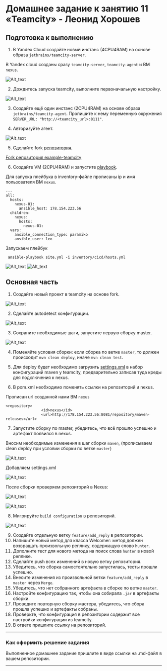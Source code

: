 # Домашнее задание к занятию 11 «Teamcity» - Леонид Хорошев

## Подготовка к выполнению

1. В Yandex Cloud создайте новый инстанс (4CPU4RAM) на основе образа `jetbrains/teamcity-server`.

В Yandex cloud созданы сразу `teamcity-server`, `teamcity-agent` и ВМ `nexus`.

![Alt_text](https://github.com/LeonidKhoroshev/mnt-homeworks/blob/MNT-video/09-ci-05-teamcity/screenshots/team1.png)

2. Дождитесь запуска teamcity, выполните первоначальную настройку.
   
![Alt_text](https://github.com/LeonidKhoroshev/mnt-homeworks/blob/MNT-video/09-ci-05-teamcity/screenshots/team4.png)

3. Создайте ещё один инстанс (2CPU4RAM) на основе образа `jetbrains/teamcity-agent`. Пропишите к нему переменную окружения `SERVER_URL: "http://<teamcity_url>:8111"`.

4. Авторизуйте агент.

![Alt_text](https://github.com/LeonidKhoroshev/mnt-homeworks/blob/MNT-video/09-ci-05-teamcity/screenshots/team5.png)

5. Сделайте fork [репозитория](https://github.com/aragastmatb/example-teamcity).

[Fork репозитория example-teamcity](https://github.com/LeonidKhoroshev/example-teamcity)

6. Создайте VM (2CPU4RAM) и запустите [playbook](./infrastructure).

Для запуска плейбука в inventory-файле прописаны ip и имя пользователя ВМ `nexus`.
```
---
all:
  hosts:
    nexus-01:
      ansible_host: 178.154.223.56
  children:
    nexus:
      hosts:
        nexus-01:
  vars:
    ansible_connection_type: paramiko
    ansible_user: leo
```

Запускаем плейбук

```
 ansible-playbook site.yml -i inventory/cicd/hosts.yml
```
![Alt_text](https://github.com/LeonidKhoroshev/mnt-homeworks/blob/MNT-video/09-ci-05-teamcity/screenshots/team2.png)
![Alt_text](https://github.com/LeonidKhoroshev/mnt-homeworks/blob/MNT-video/09-ci-05-teamcity/screenshots/team3.png)



## Основная часть

1. Создайте новый проект в teamcity на основе fork.

![Alt_text](https://github.com/LeonidKhoroshev/mnt-homeworks/blob/MNT-video/09-ci-05-teamcity/screenshots/team6.png)

2. Сделайте autodetect конфигурации.

![Alt_text](https://github.com/LeonidKhoroshev/mnt-homeworks/blob/MNT-video/09-ci-05-teamcity/screenshots/team7.png)

3. Сохраните необходимые шаги, запустите первую сборку master.

![Alt_text](https://github.com/LeonidKhoroshev/mnt-homeworks/blob/MNT-video/09-ci-05-teamcity/screenshots/team8.png)

4. Поменяйте условия сборки: если сборка по ветке `master`, то должен происходит `mvn clean deploy`, иначе `mvn clean test`.



5. Для deploy будет необходимо загрузить [settings.xml](./teamcity/settings.xml) в набор конфигураций maven у teamcity, предварительно записав туда креды для подключения к nexus.
6. В pom.xml необходимо поменять ссылки на репозиторий и nexus.

Прописан url созданной нами ВМ `nexus`
```
<repository>
				<id>nexus</id>
				<url>http://178.154.223.56:8081/repository/maven-releases</url>
```

7. Запустите сборку по master, убедитесь, что всё прошло успешно и артефакт появился в nexus.

Вносим необходимые изменения в шаг сборки `maven`, (прописываем clean deploy при условии сборки по ветке `master`) 

![Alt_text](https://github.com/LeonidKhoroshev/mnt-homeworks/blob/MNT-video/09-ci-05-teamcity/screenshots/team9.png)

Добавляем settings.xml

![Alt_text](https://github.com/LeonidKhoroshev/mnt-homeworks/blob/MNT-video/09-ci-05-teamcity/screenshots/team10.png)

После сборки проверяем репозиторий в Nexus:

![Alt_text](https://github.com/LeonidKhoroshev/mnt-homeworks/blob/MNT-video/09-ci-05-teamcity/screenshots/team11.png)

![Alt_text](https://github.com/LeonidKhoroshev/mnt-homeworks/blob/MNT-video/09-ci-05-teamcity/screenshots/team12.png)


8. Мигрируйте `build configuration` в репозиторий.

![Alt_text](https://github.com/LeonidKhoroshev/mnt-homeworks/blob/MNT-video/09-ci-05-teamcity/screenshots/team13.png)

9. Создайте отдельную ветку `feature/add_reply` в репозитории.
10. Напишите новый метод для класса Welcomer: метод должен возвращать произвольную реплику, содержащую слово `hunter`.
11. Дополните тест для нового метода на поиск слова `hunter` в новой реплике.
12. Сделайте push всех изменений в новую ветку репозитория.
13. Убедитесь, что сборка самостоятельно запустилась, тесты прошли успешно.
14. Внесите изменения из произвольной ветки `feature/add_reply` в `master` через `Merge`.
15. Убедитесь, что нет собранного артефакта в сборке по ветке `master`.
16. Настройте конфигурацию так, чтобы она собирала `.jar` в артефакты сборки.
17. Проведите повторную сборку мастера, убедитесь, что сбора прошла успешно и артефакты собраны.
18. Проверьте, что конфигурация в репозитории содержит все настройки конфигурации из teamcity.
19. В ответе пришлите ссылку на репозиторий.

---

### Как оформить решение задания

Выполненное домашнее задание пришлите в виде ссылки на .md-файл в вашем репозитории.

---
